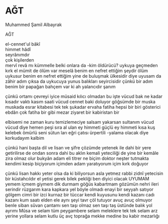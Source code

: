 # AĞT 
Muhammed Şamil Albayrak


AĞT

el-cennet'ul bâkî<br> 
himmet hâdî<br> 
seyrânımdır<br> 
çok kişilerden<br> 
mervî
revâ mı kümmelle
belki onlara da
-kim öldürücü?
uykuya geçmeden
kırk el mümit de ölüm var meselâ
benim en nefret ettiğim şeydir ölüm
uykusur benim en nefret ettiğim
yine de buluşmak ülkesidir diye uyusam da zâhir
adım
çıksa da uykucuya
yunus balıkları seyircisidir çünkü bir adım
benim bir papağan bahçem var ki
ah yalancıdır şanım

çünkü ortamı çevreyi
iyice müsaid kılıcı olmadan bu işte vücud
bak ne kadar kısadır vaktı
kasım saati vücud
cennet baki doluyor
göğsümde bir muska
muskada esrar kitabesi
tek tek şukadar ervaha fatiha
hepsi bir biri gösterici
ebdân çok fatiha bir gibi
mezar ziyaret bir
kabiristan bir

elbisemi ne zaman kuru temizlemeciye salsam
yakarsan sultanım vücud
vücud diye 
hemen peşi sıra
al ulan
ey himmeti güçlü
ey himmeti kısa
kuş kelebek ömürlü seni sütun
ları eğri
çatısı ürpertili
-yalama olacak diye korkudayım kalbim

çünkü hani başta dil ve lisan
ve şifre çözümde yetenek ile dahi
bir yere getirilirse de
ondan sonra dahi bu aklın kemali
yeteciliği de yine bir kemâle
zira olmaz olur bukyân
adam eli titrer ne biçim doktor neşter tutmakta
kendimi kesip biçiyorum
içimden adam yaratıyorum
içim kırk doğuyor

çünkü lisan hakkı yeter olsa da
ki biliyorsun asla yetmez rabbi zidnî
yetecisin bir küstahcıldır
el yetisi gerek
bilek pekliği
ben diyici olacak UYUMAM
yemem
içmem
giymem
dik durmam göğüs kabartmam
gözümün nehri ileri serindir
rüzgarım kara kapkara yel
böyle olmadı
enayi bir seyyah satıyor gölgem
cimri bir izci
kurnaz bir tüccar
kendi kuyusunu kendi kazanı
cadı kazanı kum saatı
elden ele aynı şeyi tavr
çöl tutuyor avuç avuç
olmuyor benle siban sûvan
çantamı sen taşı
olmaz sen taşı
taş üstünde balık
yol ayrımı Mûsa
ve selam tüm peygambere
selam meleklere tek tek
selam arz yerine yollara
selam kutlu üç avç toprağa
mekke medine
bu kabir mezarlığı
